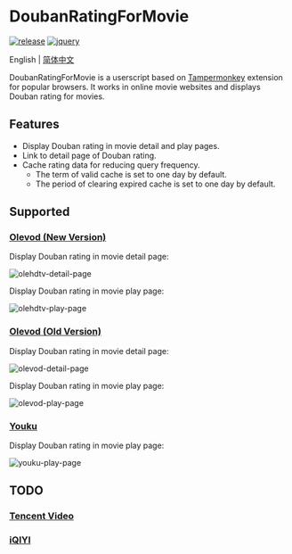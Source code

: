 # DoubanRatingForMovie

[![release](https://img.shields.io/github/v/release/ciphersaw/DoubanRatingForMovie)](https://github.com/ciphersaw/DoubanRatingForMovie) [![jquery](https://img.shields.io/badge/jquery-3.6.0-blue)](https://jquery.com/)

English | [简体中文](README-zh_CN.md)

DoubanRatingForMovie is a userscript based on [Tampermonkey](https://www.tampermonkey.net/) extension for popular browsers. It works in online movie websites and displays Douban rating for movies.

## Features

- Display Douban rating in movie detail and play pages.
- Link to detail page of Douban rating.
- Cache rating data for reducing query frequency.
	- The term of valid cache is set to one day by default.
	- The period of clearing expired cache is set to one day by default.

## Supported

### [Olevod (New Version)](https://www.olevod.com/)

Display Douban rating in movie detail page:

![olehdtv-detail-page](https://blog-1255335783.cos.ap-guangzhou.myqcloud.com/DoubanRatingForMovie/README/olehdtv-detail-page.png)

Display Douban rating in movie play page:

![olehdtv-play-page](https://blog-1255335783.cos.ap-guangzhou.myqcloud.com/DoubanRatingForMovie/README/olehdtv-play-page.png)

### [Olevod (Old Version)](https://www.olehdtv.com/)

Display Douban rating in movie detail page:

![olevod-detail-page](https://blog-1255335783.cos.ap-guangzhou.myqcloud.com/DoubanRatingForMovie/README/olevod-detail-page.png)

Display Douban rating in movie play page:

![olevod-play-page](https://blog-1255335783.cos.ap-guangzhou.myqcloud.com/DoubanRatingForMovie/README/olevod-play-page.png)

### [Youku](https://youku.com/)

Display Douban rating in movie play page:

![youku-play-page](https://blog-1255335783.cos.ap-guangzhou.myqcloud.com/DoubanRatingForMovie/README/youku-play-page.png)

## TODO

### [Tencent Video](https://v.qq.com/)

### [iQIYI](https://www.iqiyi.com/)
